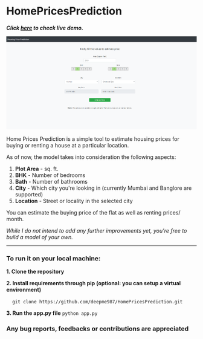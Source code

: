 # HomePricesPrediction

***Click [here](https://homepricesprediction.herokuapp.com/) to check live demo.***

![Index Page](Home.png "Home Page")

Home Prices Prediction is a simple tool to estimate housing prices for buying or renting a house at a particular location.

As of now, the model takes into consideration the following aspects:
1. **Plot Area** - sq. ft.
2. **BHK** - Number of bedrooms
3. **Bath** - Number of bathrooms
4. **City** - Which city you're looking in (currently Mumbai and Banglore are supported)
5. **Location** - Street or locality in the selected city

You can estimate the buying price of the flat as well as renting prices/ month.

*While I do not intend to add any further improvements yet, you're free to build a model of your own.*

---

### To run it on your local machine:

**1. Clone the repository**

**2. Install requirements through pip (optional: you can setup a virtual environment)**
   
&nbsp;&nbsp;&nbsp;&nbsp;`git clone https://github.com/deepme987/HomePricesPrediction.git`
   
**3. Run the app.py file**
    `python app.py`
    
### Any bug reports, feedbacks or contributions are appreciated
